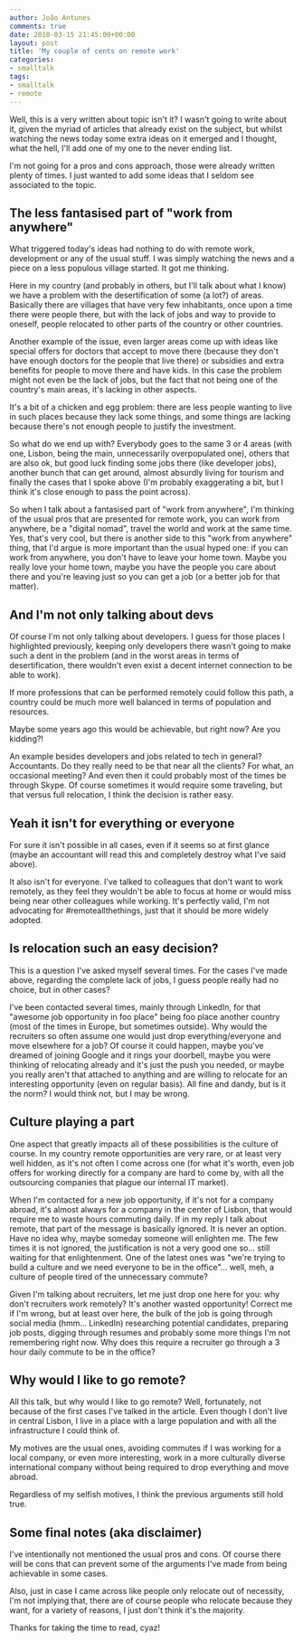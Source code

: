 ```yaml
---
author: João Antunes
comments: true
date: 2018-03-15 21:45:00+00:00
layout: post
title: 'My couple of cents on remote work'
categories:
- smalltalk
tags:
- smalltalk
- remote
---
```


Well, this is a very written about topic isn't it? I wasn't going to write about it, given the myriad of articles that already exist on the subject, but whilst watching the news today some extra ideas on it emerged and I thought, what the hell, I'll add one of my one to the never ending list.

I'm not going for a pros and cons approach, those were already written plenty of times. I just wanted to add some ideas that I seldom see associated to the topic.

## The less fantasised part of "work from anywhere"

What triggered today's ideas had nothing to do with remote work, development or any of the usual stuff. I was simply watching the news and a piece on a less populous village started. It got me thinking.

Here in my country (and probably in others, but I'll talk about what I know) we have a problem with the desertification of some (a lot?) of areas. Basically there are villages that have very few inhabitants, once upon a time there were people there, but with the lack of jobs and way to provide to oneself, people relocated to other parts of the country or other countries. 

Another example of the issue, even larger areas come up with ideas like special offers for doctors that accept to move there (because they don't have enough doctors for the people that live there) or subsidies and extra benefits for people to move there and have kids. In this case the problem might not even be the lack of jobs, but the fact that not being one of the country's main areas, it's lacking in other aspects.

It's a bit of a chicken and egg problem: there are less people wanting to live in such places because they lack some things, and some things are lacking because there's not enough people to justify the investment.

So what do we end up with? Everybody goes to the same 3 or 4 areas (with one, Lisbon, being the main, unnecessarily overpopulated one), others that are also ok, but good luck finding some jobs there (like developer jobs), another bunch that can get around, almost absurdly living for tourism and finally the cases that I spoke above (I'm probably exaggerating a bit, but I think it's close enough to pass the point across).

So when I talk about a fantasised part of "work from anywhere", I'm thinking of the usual pros that are presented for remote work, you can work from anywhere, be a "digital nomad", travel the world and work at the same time. Yes, that's very cool, but there is another side to this "work from anywhere" thing, that I'd argue is more important than the usual hyped one: if you can work from anywhere, you don't have to leave your home town. Maybe you really love your home town, maybe you have the people you care about there and you're leaving just so you can get a job (or a better job for that matter).

## And I'm not only talking about devs

Of course I'm not only talking about developers. I guess for those places I highlighted previously, keeping only developers there wasn't going to make such a dent in the problem (and in the worst areas in terms of desertification, there wouldn't even exist a decent internet connection to be able to work).

If more professions that can be performed remotely could follow this path, a country could be much more well balanced in terms of population and resources.

Maybe some years ago this would be achievable, but right now? Are you kidding?!

An example besides developers and jobs related to tech in general? Accountants. Do they really need to be that near all the clients? For what, an occasional meeting? And even then it could probably most of the times be through Skype. Of course sometimes it would require some traveling, but that versus full relocation, I think the decision is rather easy.

## Yeah it isn't for everything or everyone

For sure it isn't possible in all cases, even if it seems so at first glance (maybe an accountant will read this and completely destroy what I've said above).

It also isn't for everyone. I've talked to colleagues that don't want to work remotely, as they feel they wouldn't be able to focus at home or would miss being near other colleagues while working. It's perfectly valid, I'm not advocating for #remoteallthethings, just that it should be more widely adopted.

## Is relocation such an easy decision?

This is a question I've asked myself several times. For the cases I've made above, regarding the complete lack of jobs, I guess people really had no choice, but in other cases?

I've been contacted several times, mainly through LinkedIn, for that "awesome job opportunity in foo place" being foo place another country (most of the times in Europe, but sometimes outside). Why would the recruiters so often assume one would just drop everything/everyone and move elsewhere for a job? Of course it could happen, maybe you've dreamed of joining Google and it rings your doorbell, maybe you were thinking of relocating already and it's just the push you needed, or maybe you really aren't that attached to anything and are willing to relocate for an interesting opportunity (even on regular basis). All fine and dandy, but is it the norm? I would think not, but I may be wrong.

## Culture playing a part

One aspect that greatly impacts all of these possibilities is the culture of course. In my country remote opportunities are very rare, or at least very well hidden, as it's not often I come across one (for what it's worth, even job offers for working directly for a company are hard to come by, with all the outsourcing companies that plague our internal IT market).

When I'm contacted for a new job opportunity, if it's not for a company abroad, it's almost always for a company in the center of Lisbon, that would require me to waste hours commuting daily. If in my reply I talk about remote, that part of the message is basically ignored. It is never an option. Have no idea why, maybe someday someone will enlighten me. The few times it is not ignored, the justification is not a very good one so... still waiting for that enlightenment. One of the latest ones was "we're trying to build a culture and we need everyone to be in the office"... well, meh, a culture of people tired of the unnecessary commute? 

Given I'm talking about recruiters, let me just drop one here for you: why don't recruiters work remotely? It's another wasted opportunity! Correct me if I'm wrong, but at least over here, the bulk of the job is going through social media (hmm... LinkedIn) researching potential candidates, preparing job posts, digging through resumes and probably some more things I'm not remembering right now. Why does this require a recruiter go through a 3 hour daily commute to be in the office?

## Why would I like to go remote?

All this talk, but why would I like to go remote? Well, fortunately, not because of the first cases I've talked in the article. Even though I don't live in central Lisbon, I live in a place with a large population and with all the infrastructure I could think of.

My motives are the usual ones, avoiding commutes if I was working for a local company, or even more interesting, work in a more culturally diverse international company without being required to drop everything and move abroad.

Regardless of my selfish motives, I think the previous arguments still hold true.

## Some final notes (aka disclaimer)

I've intentionally not mentioned the usual pros and cons. Of course there will be cons that can prevent some of the arguments I've made from being achievable in some cases.

Also, just in case I came across like people only relocate out of necessity, I'm not implying that, there are of course people who relocate because they want, for a variety of reasons, I just don't think it's the majority.

Thanks for taking the time to read, cyaz!